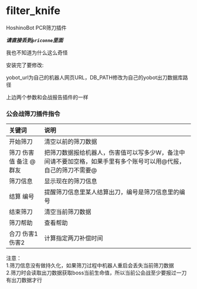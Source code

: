 # filter_knife 
HoshinoBot PCR筛刀插件

***请直接丢到`priconne`里面***

我也不知道为什么这么奇怪

安装完了要修改: 

yobot_url为自己的机器人网页URL，DB_PATH修改为自己的yobot出刀数据库路径  

上边两个参数和会战报告插件的一样

### 公会战筛刀插件指令

关键词|说明 
:--|:--  
开始筛刀|清空以前的筛刀数据  
筛刀 伤害值 备注 @群友|把筛刀数据报给机器人，伤害值可以写多少W，备注中间请不要加空格，如果手里有多个账号可以用@代报，自己的筛刀不需要@  
筛刀信息|显示现在的筛刀信息  
结算 编号|提醒筛刀信息里某人结算出刀，编号是筛刀信息里的编号 
结束筛刀|清空当前筛刀数据  
筛刀帮助|查看帮助 
合刀 伤害1 伤害2|计算指定两刀补偿时间 

注意：  
1.筛刀信息没有做持久化，如果筛刀过程中机器人重启会丢失当前筛刀数据  
2.筛刀时会读取出刀数据获取boss当前生命值，所以当前公会战至少要报过一刀有出刀数据才行 



